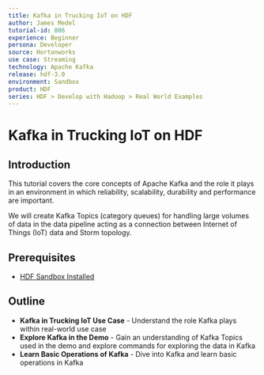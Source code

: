 ```yaml
---
title: Kafka in Trucking IoT on HDF
author: James Medel
tutorial-id: 806
experience: Beginner
persona: Developer
source: Hortonworks
use case: Streaming
technology: Apache Kafka
release: hdf-3.0
environment: Sandbox
product: HDF
series: HDF > Develop with Hadoop > Real World Examples
---
```


# Kafka in Trucking IoT on HDF

## Introduction

This tutorial covers the core concepts of Apache Kafka and the role it plays in an environment in which reliability, scalability, durability and performance are important.

We will create Kafka Topics (category queues) for handling large volumes of data in the data pipeline acting as a connection between Internet of Things (IoT) data and Storm topology.

## Prerequisites

- [HDF Sandbox Installed](https://hortonworks.com/downloads/#sandbox)

## Outline

- **Kafka in Trucking IoT Use Case** - Understand the role Kafka plays within real-world use case
- **Explore Kafka in the Demo** - Gain an understanding of Kafka Topics used in the demo and explore commands for exploring the data in Kafka
- **Learn Basic Operations of Kafka** - Dive into Kafka and learn basic operations in Kafka
